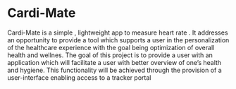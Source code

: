 # Cardi-Mate
Cardi-Mate is a simple , lightweight app to measure heart rate . It addresses an opportunity to provide a tool which supports a user in the personalization of the healthcare experience with the goal being optimization of overall health and wellnes.
The goal of this project is to provide a user with an application which will facilitate a user with better overview of one’s health and hygiene. This functionality will be achieved through the provision of a user-interface enabling access to a tracker portal
